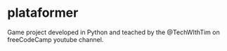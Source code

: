# plataformer
Game project developed in Python and teached by the @TechWIthTim on freeCodeCamp youtube channel.
